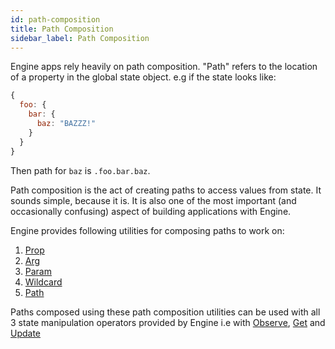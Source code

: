 ```yaml
---
id: path-composition
title: Path Composition
sidebar_label: Path Composition
---
```


Engine apps rely heavily on path composition. "Path" refers to the location of a
property in the global state object. e.g if the state looks like:

```js
{
  foo: {
    bar: {
      baz: "BAZZZ!"
    }
  }
}
```

Then path for `baz` is `.foo.bar.baz`.

Path composition is the act of creating paths to access values from state. It
sounds simple, because it is. It is also one of the most important (and
occasionally confusing) aspect of building applications with Engine.

Engine provides following utilities for composing paths to work on:

1. [Prop](/docs/api/path-composers/prop)
2. [Arg](/docs/api/path-composers/arg)
3. [Param](/docs/api/path-composers/param)
4. [Wildcard](/docs/api/path-composers/wildcard)
5. [Path](/docs/api/path-composers/path)

Paths composed using these path composition utilities can be used with all 3
state manipulation operators provided by Engine i.e with
[Observe](/docs/api/observe), [Get](/docs/api/get) and
[Update](/docs/api/update)
